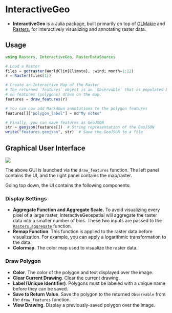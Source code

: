 # InteractiveGeo

- **InteractiveGeo** is a Julia package, built primarily on top of [GLMakie](https://docs.makie.org/stable/explanations/backends/glmakie#glmakie) and [Rasters](https://rafaqz.github.io/Rasters.jl/dev/), for interactively visualizing and annotating raster data.

## Usage


```julia
using Rasters, InteractiveGeo, RasterDataSources

# Load a Raster
files = getraster(WorldClim{Climate}, :wind; month=1:12)
r = Raster(files[1])

# Create an Interactive Map of the Raster
# The returned `features` object is an `Observable` that is populated based
# on features (polygons) drawn on the map.
features = draw_features(r)

# You can now add Markdown annotations to the polygon features
features[]["polygon_label"] = md"My notes"

# Finally, you can save features as GeoJSON
str = geojson(features[])  # String representation of the GeoJSON
write("features.geojson", str)  # Save the GeoJSON to a file
```


## Graphical User Interface

![](https://github.com/user-attachments/assets/dc7c8641-873b-4b9f-ade9-cff07a01b3ee)

The above GUI is launched via the `draw_features` function.  The left panel contains the UI, and the right panel contains the map/raster.

Going top down, the UI contains the following components:

### Display Settings

- **Aggregate Function and Aggregate Scale.**  To avoid visualizing every pixel of a large raster, InteractiveGeospatial will aggregate the raster data into a smaller number of bins.  These two inputs are passed to the [`Rasters.aggregate`](https://rafaqz.github.io/Rasters.jl/dev/api#Rasters.aggregate) function.
- **Remap Function**.  This function is applied to the raster data before visualization.  For example, you can apply a logarithmic transformation to the data.
- **Colormap**.  The color map used to visualize the raster data.

### Draw Polygon

- **Color**.  The color of the polygon and text displayed over the image.
- **Clear Current Drawing**.  Clear the current drawing.
- **Label (Unique Identifier)**.  Polygons must be labeled with a unique name before they can be saved.
- **Save to Return Value**.  Save the polygon to the returned `Observable` from the `draw_features` function.
- **View Drawing**.  Display a previously-saved polygon over the image.

